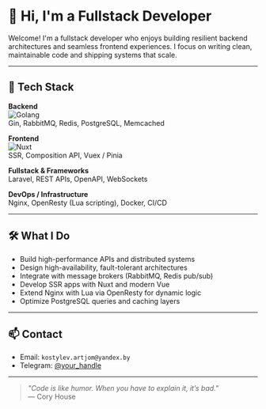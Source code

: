 # 👋 Hi, I'm a Fullstack Developer

Welcome! I'm a fullstack developer who enjoys building resilient backend architectures and seamless frontend experiences. I focus on writing clean, maintainable code and shipping systems that scale.

---

## 🧠 Tech Stack

**Backend**  
![Golang](https://img.shields.io/badge/-Golang-00ADD8?style=for-the-badge&logo=go&logoColor=white)  
Gin, RabbitMQ, Redis, PostgreSQL, Memcached

**Frontend**  
![Nuxt](https://img.shields.io/badge/-Nuxt-00C58E?style=for-the-badge&logo=nuxt.js&logoColor=white)  
SSR, Composition API, Vuex / Pinia

**Fullstack & Frameworks**  
Laravel, REST APIs, OpenAPI, WebSockets

**DevOps / Infrastructure**  
Nginx, OpenResty (Lua scripting), Docker, CI/CD

---

## 🛠 What I Do

- Build high-performance APIs and distributed systems
- Design high-availability, fault-tolerant architectures
- Integrate with message brokers (RabbitMQ, Redis pub/sub)
- Develop SSR apps with Nuxt and modern Vue
- Extend Nginx with Lua via OpenResty for dynamic logic
- Optimize PostgreSQL queries and caching layers

---


## 📫 Contact

- Email: `kostylev.artjom@yandex.by`
- Telegram: [@your_handle](https://lwjal.t.me)

---

> _"Code is like humor. When you have to explain it, it’s bad."_  
> — Cory House
